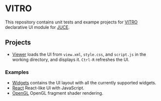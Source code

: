 # VITRO
This repository contains unit tests and exampe projects for [VITRO](https://github.com/Archie3d/VITRO) declarative UI module for [JUCE](https://github.com/juce-framework/JUCE).

## Projects
- [Viewer](https://github.com/Archie3d/VITRO-test/tree/master/viewer) loads the UI from `view.xml`, `style.css`, and `script.js` in the working directory, and displays it. `Ctrl-R` refreshes the UI.

### Examples
- [Widgets](https://github.com/Archie3d/VITRO-test/tree/master/examples/widgets) contains the UI layout with all the currently supported widgets.
- [React](https://github.com/Archie3d/VITRO-test/tree/master/examples/react) React-like UI with JavaScript.
- [OpenGL](https://github.com/Archie3d/VITRO-test/tree/master/examples/opengl) OpenGL fragment shader rendering.
